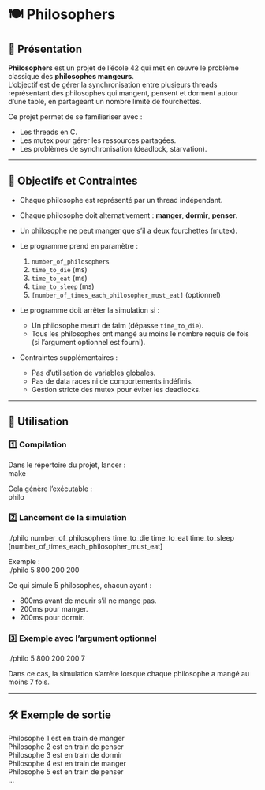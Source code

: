 # 🍽️ Philosophers

## 📖 Présentation
**Philosophers** est un projet de l’école 42 qui met en œuvre le problème classique des **philosophes mangeurs**.  
L’objectif est de gérer la synchronisation entre plusieurs threads représentant des philosophes qui mangent, pensent et dorment autour d’une table, en partageant un nombre limité de fourchettes.  

Ce projet permet de se familiariser avec :  
- Les threads en C.  
- Les mutex pour gérer les ressources partagées.  
- Les problèmes de synchronisation (deadlock, starvation).  

---

## 🎯 Objectifs et Contraintes
- Chaque philosophe est représenté par un thread indépendant.  
- Chaque philosophe doit alternativement : **manger**, **dormir**, **penser**.  
- Un philosophe ne peut manger que s’il a deux fourchettes (mutex).  
- Le programme prend en paramètre :  
  1. `number_of_philosophers`  
  2. `time_to_die` (ms)  
  3. `time_to_eat` (ms)  
  4. `time_to_sleep` (ms)  
  5. `[number_of_times_each_philosopher_must_eat]` (optionnel)  

- Le programme doit arrêter la simulation si :  
  - Un philosophe meurt de faim (dépasse `time_to_die`).  
  - Tous les philosophes ont mangé au moins le nombre requis de fois (si l’argument optionnel est fourni).  

- Contraintes supplémentaires :  
  - Pas d’utilisation de variables globales.  
  - Pas de data races ni de comportements indéfinis.  
  - Gestion stricte des mutex pour éviter les deadlocks.  

---

## 🚀 Utilisation

### 1️⃣ Compilation
Dans le répertoire du projet, lancer :  
make  

Cela génère l’exécutable :  
philo  

### 2️⃣ Lancement de la simulation
./philo number_of_philosophers time_to_die time_to_eat time_to_sleep [number_of_times_each_philosopher_must_eat]  

Exemple :  
./philo 5 800 200 200  

Ce qui simule 5 philosophes, chacun ayant :  
- 800ms avant de mourir s’il ne mange pas.  
- 200ms pour manger.  
- 200ms pour dormir.  

### 3️⃣ Exemple avec l’argument optionnel
./philo 5 800 200 200 7  

Dans ce cas, la simulation s’arrête lorsque chaque philosophe a mangé au moins 7 fois.  

---

## 🛠️ Exemple de sortie
Philosophe 1 est en train de manger  
Philosophe 2 est en train de penser  
Philosophe 3 est en train de dormir  
Philosophe 4 est en train de manger  
Philosophe 5 est en train de penser  
...  

